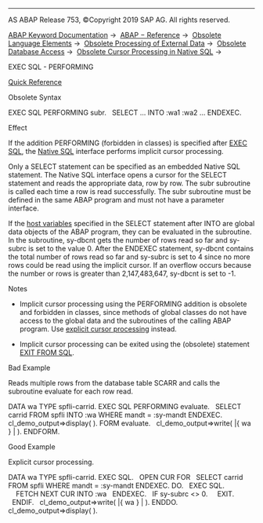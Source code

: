   

* * *

AS ABAP Release 753, ©Copyright 2019 SAP AG. All rights reserved.

[ABAP Keyword Documentation](https://help.sap.com/doc/abapdocu_753_index_htm/7.53/en-US/abenabap.htm) →  [ABAP − Reference](https://help.sap.com/doc/abapdocu_753_index_htm/7.53/en-US/abenabap_reference.htm) →  [Obsolete Language Elements](https://help.sap.com/doc/abapdocu_753_index_htm/7.53/en-US/abenabap_obsolete.htm) →  [Obsolete Processing of External Data](https://help.sap.com/doc/abapdocu_753_index_htm/7.53/en-US/abendata_storage_obsolete.htm) →  [Obsolete Database Access](https://help.sap.com/doc/abapdocu_753_index_htm/7.53/en-US/abendatabase_access_obsolete.htm) →  [Obsolete Cursor Processing in Native SQL](https://help.sap.com/doc/abapdocu_753_index_htm/7.53/en-US/abenexec_sql_cursor_implicit.htm) → 

EXEC SQL - PERFORMING

[Quick Reference](https://help.sap.com/doc/abapdocu_753_index_htm/7.53/en-US/abapexec_sql_shortref.htm)

Obsolete Syntax

EXEC SQL PERFORMING subr.
  SELECT ... INTO :wa1 :wa2 ...
ENDEXEC.

Effect

If the addition PERFORMING (forbidden in classes) is specified after [EXEC SQL](https://help.sap.com/doc/abapdocu_753_index_htm/7.53/en-US/abapexec.htm), the [Native SQL](https://help.sap.com/doc/abapdocu_753_index_htm/7.53/en-US/abennative_sql_glosry.htm "Glossary Entry") interface performs implicit cursor processing.

Only a SELECT statement can be specified as an embedded Native SQL statement. The Native SQL interface opens a cursor for the SELECT statement and reads the appropriate data, row by row. The subr subroutine is called each time a row is read successfully. The subr subroutine must be defined in the same ABAP program and must not have a parameter interface.

If the [host variables](https://help.sap.com/doc/abapdocu_753_index_htm/7.53/en-US/abapexec_host.htm) specified in the SELECT statement after INTO are global data objects of the ABAP program, they can be evaluated in the subroutine. In the subroutine, sy-dbcnt gets the number of rows read so far and sy-subrc is set to the value 0. After the ENDEXEC statement, sy-dbcnt contains the total number of rows read so far and sy-subrc is set to 4 since no more rows could be read using the implicit cursor. If an overflow occurs because the number or rows is greater than 2,147,483,647, sy-dbcnt is set to -1.

Notes

-   Implicit cursor processing using the PERFORMING addition is obsolete and forbidden in classes, since methods of global classes do not have access to the global data and the subroutines of the calling ABAP program. Use [explicit cursor processing](https://help.sap.com/doc/abapdocu_753_index_htm/7.53/en-US/abapexec_cursor.htm) instead.
    
-   Implicit cursor processing can be exited using the (obsolete) statement [EXIT FROM SQL](https://help.sap.com/doc/abapdocu_753_index_htm/7.53/en-US/abapexit_sql.htm).
    

Bad Example

Reads multiple rows from the database table SCARR and calls the subroutine evaluate for each row read.

DATA wa TYPE spfli-carrid.
EXEC SQL PERFORMING evaluate.
  SELECT carrid FROM spfli INTO :wa WHERE mandt = :sy-mandt
ENDEXEC.
cl\_demo\_output=>display( ).
FORM evaluate.
  cl\_demo\_output=>write( |{ wa } | ).
ENDFORM.

Good Example

Explicit cursor processing.

DATA wa TYPE spfli-carrid.
EXEC SQL.
  OPEN CUR FOR
  SELECT carrid FROM spfli WHERE mandt = :sy-mandt
ENDEXEC.
DO.
  EXEC SQL.
    FETCH NEXT CUR INTO :wa
  ENDEXEC.
  IF sy-subrc <> 0.
    EXIT.
  ENDIF.
  cl\_demo\_output=>write( |{ wa } | ).
ENDDO.
cl\_demo\_output=>display( ).